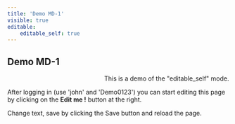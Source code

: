 ```yaml
---
title: 'Demo MD-1'
visible: true
editable:
    editable_self: true
---
```


## Demo MD-1
<p align="right">
This is a demo of the "editable_self" mode.

After logging in (use 'john' and 'Demo0123') you can start editing this page by clicking on the <b>Edit me !</b> button at the right.

Change text, save by clicking the Save button and reload the page.
</p><p></p>